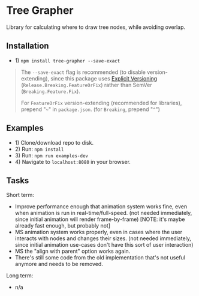 # Tree Grapher

Library for calculating where to draw tree nodes, while avoiding overlap.

## Installation

* 1\) `npm install tree-grapher --save-exact`
> The `--save-exact` flag is recommended (to disable version-extending), since this package uses [Explicit Versioning](https://medium.com/sapioit/why-having-3-numbers-in-the-version-name-is-bad-92fc1f6bc73c) (`Release.Breaking.FeatureOrFix`) rather than SemVer (`Breaking.Feature.Fix`).
>
> For `FeatureOrFix` version-extending (recommended for libraries), prepend "`~`" in `package.json`. (for `Breaking`, prepend "`^`")

## Examples

* 1\) Clone/download repo to disk.
* 2\) Run: `npm install`
* 3\) Run: `npm run examples-dev`
* 4\) Navigate to `localhost:8080` in your browser.

## Tasks

Short term:
* Improve performance enough that animation system works fine, even when animation is run in real-time/full-speed. (not needed immediately, since initial animation will render frame-by-frame) [NOTE: it's maybe already fast enough, but probably not]
* MS animation system works properly, even in cases where the user interacts with nodes and changes their sizes. (not needed immediately, since initial animation use-cases don't have this sort of user interaction)
* MS the "align with parent" option works again.
* There's still some code from the old implementation that's not useful anymore and needs to be removed.

Long term:
* n/a